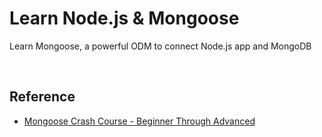 # Learn Node.js & Mongoose

Learn Mongoose, a powerful ODM to connect Node.js app and MongoDB

<br />

## Reference

- [Mongoose Crash Course - Beginner Through Advanced](https://youtu.be/DZBGEVgL2eE)
